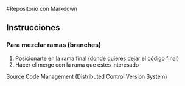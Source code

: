 #Repositorio con Markdown

## Instrucciones

### Para mezclar ramas (branches)
1) Posicionarte en la rama final (donde quieres dejar el código final)
2) Hacer el merge con la rama que estes interesado

Source Code Management (Distributed Control Version System)
